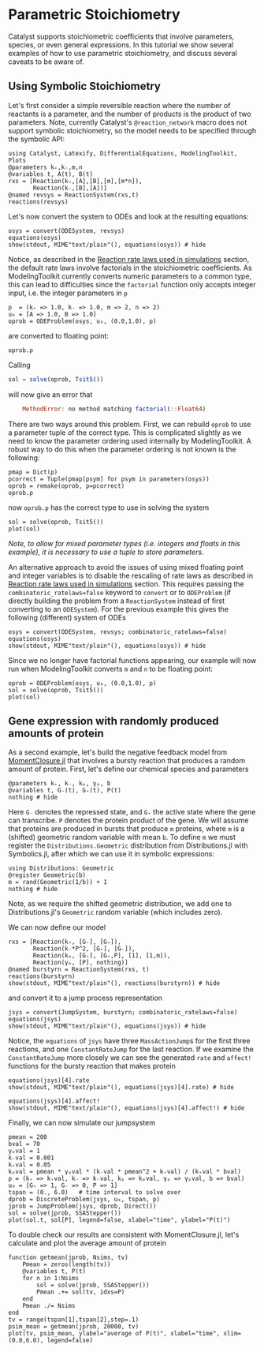 # Parametric Stoichiometry
Catalyst supports stoichiometric coefficients that involve parameters, species, or even general expressions. In this tutorial we show several examples of how to use parametric stoichiometry, and discuss several caveats to be aware of.

## Using Symbolic Stoichiometry
Let's first consider a simple reversible reaction where the number of reactants is a parameter, and the number of products is the product of two parameters. Note, currently Catalyst's `@reaction_network` macro does not support symbolic stoichiometry, so the model needs to be specified through the symbolic API:
```@example s1
using Catalyst, Latexify, DifferentialEquations, ModelingToolkit, Plots
@parameters k₊,k₋,m,n
@variables t, A(t), B(t)
rxs = [Reaction(k₊,[A],[B],[m],[m*n]),
       Reaction(k₋,[B],[A])]
@named revsys = ReactionSystem(rxs,t)
reactions(revsys)
```
Let's now convert the system to ODEs and look at the resulting equations:
```@example s1
osys = convert(ODESystem, revsys)
equations(osys)
show(stdout, MIME"text/plain"(), equations(osys)) # hide
```
Notice, as described in the [Reaction rate laws used in simulations](@ref) section, the default rate laws involve factorials in the stoichiometric coefficients. As ModelingToolkit currently converts numeric parameters to a common type, this can lead to difficulties since the `factorial` function only accepts integer input, i.e. the integer parameters in `p`
```@example s1
p  = (k₊ => 1.0, k₋ => 1.0, m => 2, n => 2)
u₀ = [A => 1.0, B => 1.0]
oprob = ODEProblem(osys, u₀, (0.0,1.0), p)
```
are converted to floating point:
```@example s1
oprob.p
```
Calling
```julia
sol = solve(oprob, Tsit5())
```
will now give an error that
```julia
    MethodError: no method matching factorial(::Float64)
```

There are two ways around this problem. First, we can rebuild `oprob` to use a parameter tuple of the correct type. This is complicated slightly as we need to know the parameter ordering used internally by ModelingToolkit. A robust way to do this when the parameter ordering is not known is the following:
```@example s1
pmap = Dict(p)
pcorrect = Tuple(pmap[psym] for psym in parameters(osys))
oprob = remake(oprob, p=pcorrect)
oprob.p
```
now `oprob.p` has the correct type to use in solving the system
```@example s1
sol = solve(oprob, Tsit5())
plot(sol)
```
*Note, to allow for mixed parameter types (i.e. integers and floats in this example), it is necessary to use a tuple to store parameters.*

An alternative approach to avoid the issues of using mixed floating point and integer variables is to disable the rescaling of rate laws as described in [Reaction rate laws used in simulations](@ref) section. This requires passing the `combinatoric_ratelaws=false` keyword to `convert` or to `ODEProblem` (if directly building the problem from a `ReactionSystem` instead of first converting to an `ODESystem`). For the previous example this gives the following (different) system of ODEs
```@example s1
osys = convert(ODESystem, revsys; combinatoric_ratelaws=false)
equations(osys)
show(stdout, MIME"text/plain"(), equations(osys)) # hide
```
Since we no longer have factorial functions appearing, our example will now run when ModelingToolkit converts `m` and `n` to be floating point:
```@example s1
oprob = ODEProblem(osys, u₀, (0.0,1.0), p)
sol = solve(oprob, Tsit5())
plot(sol)
```

## Gene expression with randomly produced amounts of protein
As a second example, let's build the negative feedback model from [MomentClosure.jl](https://augustinas1.github.io/MomentClosure.jl/dev/tutorials/geometric_reactions+conditional_closures/) that involves a bursty reaction that produces a random amount of protein. First, let's define our chemical species and parameters
```@example s1
@parameters k₊, k₋, kₚ, γₚ, b
@variables t, G₋(t), G₊(t), P(t)
nothing # hide
```
Here `G₋` denotes the repressed state, and `G₊` the active state where the gene can transcribe. `P` denotes the protein product of the gene. We will assume that proteins are produced in bursts that produce `m` proteins, where `m` is a (shifted) geometric random variable with mean `b`. To define `m` we must register the `Distributions.Geometric` distribution from Distributions.jl with Symbolics.jl, after which we can use it in symbolic expressions:
```@example s1
using Distributions: Geometric
@register Geometric(b)
m = rand(Geometric(1/b)) + 1
nothing # hide
```
Note, as we require the shifted geometric distribution, we add one to Distributions.jl's `Geometric` random variable (which includes zero).

We can now define our model
```@example s1
rxs = [Reaction(k₊, [G₋], [G₊]),
       Reaction(k₋*P^2, [G₊], [G₋]),
       Reaction(kₚ, [G₊], [G₊,P], [1], [1,m]),
       Reaction(γₚ, [P], nothing)]
@named burstyrn = ReactionSystem(rxs, t)
reactions(burstyrn)
show(stdout, MIME"text/plain"(), reactions(burstyrn)) # hide
```
and convert it to a jump process representation
```@example s1
jsys = convert(JumpSystem, burstyrn; combinatoric_ratelaws=false)
equations(jsys)
show(stdout, MIME"text/plain"(), equations(jsys)) # hide
```
Notice, the `equations` of `jsys` have three `MassActionJump`s for the first three reactions, and one `ConstantRateJump` for the last reaction. If we examine the `ConstantRateJump` more closely we can see the generated `rate` and `affect!` functions for the bursty reaction that makes protein
```@example s1
equations(jsys)[4].rate
show(stdout, MIME"text/plain"(), equations(jsys)[4].rate) # hide
```
```@example s1
equations(jsys)[4].affect!
show(stdout, MIME"text/plain"(), equations(jsys)[4].affect!) # hide
```
Finally, we can now simulate our jumpsystem
```@example s1
pmean = 200
bval = 70
γₚval = 1
k₋val = 0.001
k₊val = 0.05
kₚval = pmean * γₚval * (k₋val * pmean^2 + k₊val) / (k₊val * bval)
p = (k₊ => k₊val, k₋ => k₋val, kₚ => kₚval, γₚ => γₚval, b => bval)
u₀ = [G₊ => 1, G₋ => 0, P => 1]
tspan = (0., 6.0)   # time interval to solve over
dprob = DiscreteProblem(jsys, u₀, tspan, p)
jprob = JumpProblem(jsys, dprob, Direct())
sol = solve(jprob, SSAStepper())
plot(sol.t, sol[P], legend=false, xlabel="time", ylabel="P(t)")
```
To double check our results are consistent with MomentClosure.jl, let's calculate and plot the average amount of protein
```@example s1
function getmean(jprob, Nsims, tv)
    Pmean = zeros(length(tv))
    @variables t, P(t)
    for n in 1:Nsims
        sol = solve(jprob, SSAStepper())        
        Pmean .+= sol(tv, idxs=P)
    end
    Pmean ./= Nsims
end
tv = range(tspan[1],tspan[2],step=.1)
psim_mean = getmean(jprob, 20000, tv)
plot(tv, psim_mean, ylabel="average of P(t)", xlabel="time", xlim=(0.0,6.0), legend=false)
```